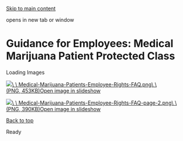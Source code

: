 [Skip to main content](https://www.pittsburghpa.gov/City-Government/Boards-Authorities-Commissions/List-of-Boards-Authorities-Commissions/Commission-on-Human-Relations/Medical-Marijuana-Patient-Guidance/Guidance-for-Employees#main-content)

opens in new tab or window

# Guidance for Employees: Medical Marijuana Patient Protected Class

Loading Images

[![](https://www.pittsburghpa.gov/files/assets/city/v/1/bac/images/chr-resources/medical-marijuana-patients-employee-rights-faq.png?w=375)\\
\\
Medical-Marijuana-Patients-Employee-Rights-FAQ.png\\
\\
(PNG, 453KB)Open image in slideshow](https://www.pittsburghpa.gov/files/assets/city/v/1/bac/images/chr-resources/medical-marijuana-patients-employee-rights-faq.png)

[![](https://www.pittsburghpa.gov/files/assets/city/v/1/bac/images/chr-resources/medical-marijuana-patients-employee-rights-faq-page-2.png?w=375)\\
\\
Medical-Marijuana-Patients-Employee-Rights-FAQ-page-2.png\\
\\
(PNG, 390KB)Open image in slideshow](https://www.pittsburghpa.gov/files/assets/city/v/1/bac/images/chr-resources/medical-marijuana-patients-employee-rights-faq-page-2.png)

[Back to top](https://www.pittsburghpa.gov/City-Government/Boards-Authorities-Commissions/List-of-Boards-Authorities-Commissions/Commission-on-Human-Relations/Medical-Marijuana-Patient-Guidance/Guidance-for-Employees#body-top)

Ready

